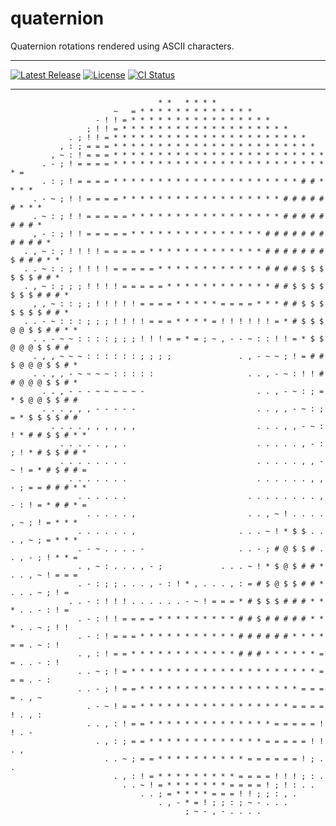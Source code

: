 # quaternion

Quaternion rotations rendered using ASCII characters.

---

[![Latest Release][release-badge]][release-url]
[![License][license-badge]](LICENSE)
[![CI Status][ci-badge]][ci-url]

[release-badge]: https://img.shields.io/github/v/release/austinlucaslake/donut
[release-url]: https://github.com/austinlucaslake/donut/releases/latest
[license-badge]: https://img.shields.io/github/license/austinlucaslake/donut
[ci-badge]: https://github.com/austinlucaslake/donut/actions/workflows/ci.yaml/badge.svg
[ci-url]: https://github.com/austinlucaslake/donut/actions

---

                                     * *   * * * *
                           ~   = * * * * * * * * * * * * *
                       - ! ! = * * * * * * * * * * * * * * * *
                     ; ! ! = * * * * * * * * * * * * * * * * * * *
                 . ; ! ! = * * * * * * * * * * * * * * * * * * * * * *
               , : ; = = = * * * * * * * * * * * * * * * * * * * * * * *
             , ~ : ! = = = * * * * * * * * * * * * * * * * * * * * * * * *
           . - ; ! = = = = * * * * * * * * * * * * * * * * * * * * * * * * * =
           . : ; ! = = = = * * * * * * * * * * * * * * * * * * * * * # # * * * *
         . - ~ ; ! ! = = = = * * * * * * * * * * * * * * * * * * # # # # # # * * *
         . ~ : ; ! ! = = = = = * * * * * * * * * * * * * * * * * # # # # # # # # *
         , - : ; ! ! = = = = = * * * * * * * * * * * * * * * # # # # # # # # # # # *
       . , ~ : ; ! ! ! ! = = = = = * * * * * * * * * * * * * # # # # # # # $ # # # * *
       . . ~ : : ; ! ! ! ! = = = = = * * * * * * * * * * * * # # # # $ $ $ $ $ $ # # *
       . , ~ : ; ; ; ! ! ! ! = = = = = * * * * * * * * * * * * # # $ $ $ $ $ $ $ # # # *
         , , ~ : : ; ; ! ! ! ! ! = = = = * * * * * = = = = * * * # # $ $ $ $ $ $ $ # # *
       . . - ~ : : : ; ; ; ! ! ! ! = = = * * * * = ! ! ! ! ! ! = * # $ $ $ @ @ $ $ # # * *
         . . - ~ ~ : : : : ; ; ; ! ! ! = = * = ; ~ , - - ~ : : ! ! = * $ $ @ @ @ $ $ # #
         . , , ~ ~ ~ : : : : : : ; ; ; ;               . , - ~ ~ ; ! = # # $ @ @ @ $ $ # *
         . . , , - ~ ~ ~ ~ : : : : :                     . . , - ~ : ! ! # # @ @ @ $ $ # *
           . . , - - - ~ ~ ~ ~ ~ -                         . . , - ~ : ; = * $ @ @ $ $ # #
           . . . , , , - - - - -                           . . , , - ~ : ; = * $ $ $ $ # #
             . . . . , , , , , ,                           . . . , , - ~ : ! * # # $ $ # * *
               . . . . . , , .                             . . . . . , - : ; ! * # $ $ # # *
               . . . . . . . .                             . . . . . , , - ~ ! = * # $ # # =
                 . . . . . . .                             . . . . . . , , - ; = = # # # * *
                   . . . . . .                           . . . . . . . . , - : ! = * # # * =
                     . . . . . ,                         . . , ~ ! . . . . , ~ ; ! = * * *
                   . . . . . . ,                       . . . ~ ! * $ $ . . . , ~ ; = * * *
                   . - ~ . . . . -                     . . - ; # @ $ $ # . . , - ; ! * * =
                   . , ~ : . . . , - ;             . . . ~ ! * $ @ $ # # * . . , ~ ! = = =
                   . - : ; ; . . . , - : ! * , . . . , : = # $ @ $ $ # # * . . . ~ ; ! =
                 . . - : ! ! ! . . . . . . - ~ ! = = = * # $ $ $ # # # * * * . . - : ! =
                   . - : ! ! = = = = * * * * * * * * * # # $ # # # # # * * * . . ~ ; ! !
                   . - : ! = = = * * * * * * * * * * * # # # # # # * * * * = = . ~ : !
                   . , : ! = = * * * * * * * * * * * * # # # * * * * * * = = . . - : !
                   . . ~ ; ! = * * * * * * * * * * * * * * * * * * * * * = = = . - :
                   . . - ; ! = = * * * * * * * * * * * * * * * * * * = = = = . , ~
                     . - ~ ! = = * * * * * * * * * * * * * * * * * = = = = ! . , :
                     . . , : ! = = * * * * * * * * * * * * * * = = = = = ! ! . -
                       . , : ; = = * * * * * * * * * * * * * = = = = = ! ! . ,
                         . . ~ ; = = * * * * * * * * * * = = = = = = ! ; . .
                           . , : ! = * * * * * * * * * = = = = ! ! ! ; : .
                             . . ~ ! = * * * * * * * = = = = ! ; ! : . .
                                 . . ; = * * * * = = = ! ! ; ; : , .
                                     . , - * = ! ; ; : ; ~ - . . .
                                           ; ~ - , - . . . .

